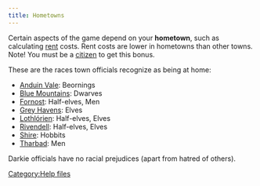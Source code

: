 ```yaml
---
title: Hometowns
---
```


Certain aspects of the game depend on your **hometown**, such as
calculating [rent](rent "wikilink") costs. Rent costs are lower in
hometowns than other towns. Note! You must be a
[citizen](citizen "wikilink") to get this bonus.

These are the races town officials recognize as being at home:

- [Anduin Vale](Anduin_Vale "wikilink"): Beornings
- [Blue Mountains](Blue_Mountains "wikilink"): Dwarves
- [Fornost](Fornost "wikilink"): Half-elves, Men
- [Grey Havens](Grey_Havens "wikilink"): Elves
- [Lothlórien](Lothlórien "wikilink"): Half-elves, Elves
- [Rivendell](Rivendell "wikilink"): Half-elves, Elves
- [Shire](Shire "wikilink"): Hobbits
- [Tharbad](Tharbad "wikilink"): Men

Darkie officials have no racial prejudices (apart from hatred of
others).

[Category:Help files](Category:Help_files "wikilink")